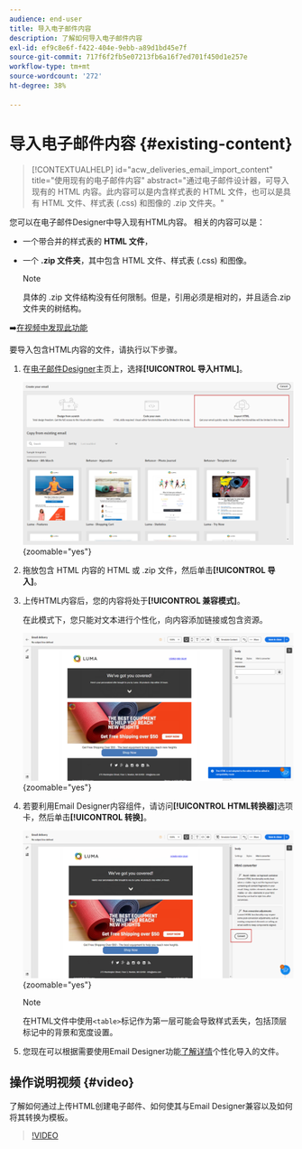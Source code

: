 ```yaml
---
audience: end-user
title: 导入电子邮件内容
description: 了解如何导入电子邮件内容
exl-id: ef9c8e6f-f422-404e-9ebb-a89d1bd45e7f
source-git-commit: 717f6f2fb5e07213fb6a16f7ed701f450d1e257e
workflow-type: tm+mt
source-wordcount: '272'
ht-degree: 38%

---
```


# 导入电子邮件内容 {#existing-content}

>[!CONTEXTUALHELP]
>id="acw_deliveries_email_import_content"
>title="使用现有的电子邮件内容"
>abstract="通过电子邮件设计器，可导入现有的 HTML 内容。此内容可以是内含样式表的 HTML 文件，也可以是具有 HTML 文件、样式表 (.css) 和图像的 .zip 文件夹。"

您可以在电子邮件Designer中导入现有HTML内容。 相关的内容可以是：

* 一个带合并的样式表的 **HTML 文件**，
* 一个 **.zip 文件夹**，其中包含 HTML 文件、样式表 (.css) 和图像。

  >[!NOTE]
  >
  >具体的 .zip 文件结构没有任何限制。但是，引用必须是相对的，并且适合.zip文件夹的树结构。

➡️[在视频中发现此功能](#video)

要导入包含HTML内容的文件，请执行以下步骤。

1. 在[电子邮件Designer](get-started-email-designer.md)主页上，选择&#x200B;**[!UICONTROL 导入HTML]**。

   ![](assets/html-import.png){zoomable="yes"}

1. 拖放包含 HTML 内容的 HTML 或 .zip 文件，然后单击&#x200B;**[!UICONTROL 导入]**。

1. 上传HTML内容后，您的内容将处于&#x200B;**[!UICONTROL 兼容模式]**。

   在此模式下，您只能对文本进行个性化，向内容添加链接或包含资源。

   ![](assets/html-imported.png){zoomable="yes"}

1. 若要利用Email Designer内容组件，请访问&#x200B;**[!UICONTROL HTML转换器]**&#x200B;选项卡，然后单击&#x200B;**[!UICONTROL 转换]**。

   ![](assets/html-imported-2.png){zoomable="yes"}

   >[!NOTE]
   >
   > 在HTML文件中使用`<table>`标记作为第一层可能会导致样式丢失，包括顶层标记中的背景和宽度设置。

1. 您现在可以根据需要使用Email Designer功能[了解详情](content-components.md)个性化导入的文件。

## 操作说明视频 {#video}

了解如何通过上传HTML创建电子邮件、如何使其与Email Designer兼容以及如何将其转换为模板。

>[!VIDEO](https://video.tv.adobe.com/v/3427633/?quality=12)
